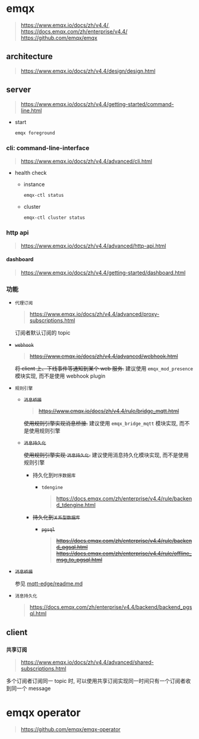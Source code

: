 # emqx

> https://www.emqx.io/docs/zh/v4.4/, https://docs.emqx.com/zh/enterprise/v4.4/ <br/>
https://github.com/emqx/emqx

## architecture

> https://www.emqx.io/docs/zh/v4.4/design/design.html

## server

> https://www.emqx.io/docs/zh/v4.4/getting-started/command-line.html

- start

    ```bash
    emqx foreground
    ```

### cli: command-line-interface

> https://www.emqx.io/docs/zh/v4.4/advanced/cli.html

- health check

    - instance

        ```bash
        emqx-ctl status
        ```

    - cluster

        ```bash
        emqx-ctl cluster status
        ```

### http api

> https://www.emqx.io/docs/zh/v4.4/advanced/http-api.html

#### dashboard

> https://www.emqx.io/docs/zh/v4.4/getting-started/dashboard.html

### 功能

- `代理订阅`

    > https://www.emqx.io/docs/zh/v4.4/advanced/proxy-subscriptions.html

    订阅者默认订阅的 topic

- ~~`webhook`~~

    > ~~https://www.emqx.io/docs/zh/v4.4/advanced/webhook.html~~

    ~~将 client 上、下线事件等通知到某个 web 服务.~~ 建议使用 `emqx_mod_presence` 模块实现, 而不是使用 webhook plugin

- `规则引擎`

    - ~~`消息桥接`~~

        > ~~https://www.emqx.io/docs/zh/v4.4/rule/bridge_mqtt.html~~

        ~~使用规则引擎实现消息桥接.~~ 建议使用 `emqx_bridge_mqtt` 模块实现, 而不是使用规则引擎

    - ~~`消息持久化`~~

        ~~使用规则引擎实现 `消息持久化`.~~ 建议使用消息持久化模块实现, 而不是使用规则引擎

        - 持久化到`时序数据库`

            - `tdengine`

                > https://docs.emqx.com/zh/enterprise/v4.4/rule/backend_tdengine.html

        <strike>

        - 持久化到`关系型数据库`

            - `pgsql`

                > https://docs.emqx.com/zh/enterprise/v4.4/rule/backend_pgsql.html <br/>
                https://docs.emqx.com/zh/enterprise/v4.4/rule/offline_msg_to_pgsql.html

        </strike>

- ~~`消息桥接`~~

    参见 [mqtt-edge/readme.md](../../../03-edge/01-mqtt-edge/readme.md)

- `消息持久化`

    > https://docs.emqx.com/zh/enterprise/v4.4/backend/backend_pgsql.html

## client

### `共享订阅`

> https://www.emqx.io/docs/zh/v4.4/advanced/shared-subscriptions.html

多个订阅者订阅同一 topic 时, 可以使用共享订阅实现同一时间只有一个订阅者收到同一个 message

# emqx operator

> https://github.com/emqx/emqx-operator
